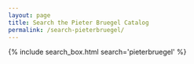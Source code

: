 ```yaml
---
layout: page
title: Search the Pieter Bruegel Catalog
permalink: /search-pieterbruegel/
---
```


{% include search_box.html search='pieterbruegel' %}
